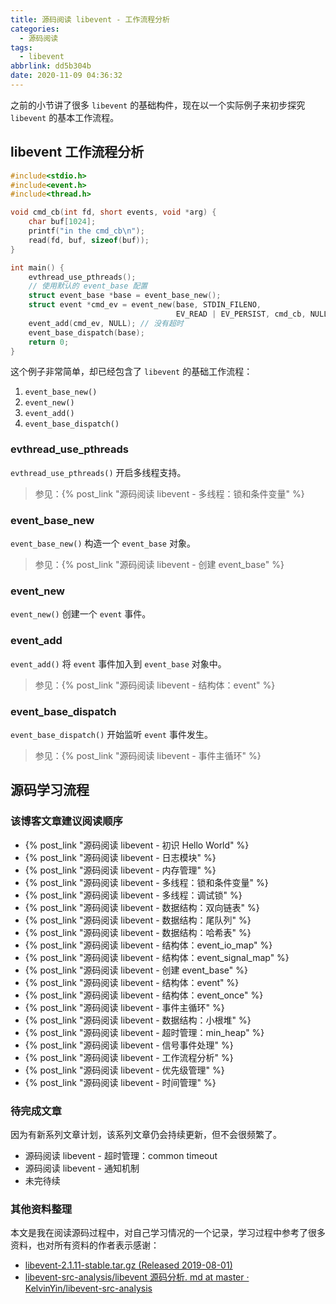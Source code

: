 ```yaml
---
title: 源码阅读 libevent - 工作流程分析
categories:
  - 源码阅读
tags:
  - libevent
abbrlink: dd5b304b
date: 2020-11-09 04:36:32
---
```

之前的小节讲了很多 `libevent` 的基础构件，现在以一个实际例子来初步探究 `libevent` 的基本工作流程。

<!--more-->

## libevent 工作流程分析

``` c++
#include<stdio.h>
#include<event.h>
#include<thread.h>

void cmd_cb(int fd, short events, void *arg) {
    char buf[1024];
    printf("in the cmd_cb\n");
    read(fd, buf, sizeof(buf));
}

int main() {
    evthread_use_pthreads();
    // 使用默认的 event_base 配置
    struct event_base *base = event_base_new();
    struct event *cmd_ev = event_new(base, STDIN_FILENO,
                                     EV_READ | EV_PERSIST, cmd_cb, NULL);
    event_add(cmd_ev, NULL); // 没有超时
    event_base_dispatch(base);
    return 0;
}
```

这个例子非常简单，却已经包含了 `libevent` 的基础工作流程：

1. `event_base_new()`
2. `event_new()`
3. `event_add()`
4. `event_base_dispatch()`

### evthread_use_pthreads

`evthread_use_pthreads()` 开启多线程支持。

> 参见：{% post_link "源码阅读 libevent - 多线程：锁和条件变量" %}

### event_base_new

`event_base_new()` 构造一个 `event_base` 对象。

> 参见：{% post_link "源码阅读 libevent - 创建 event_base" %}

### event_new

`event_new()` 创建一个 `event` 事件。

### event_add

`event_add()` 将 `event` 事件加入到 `event_base` 对象中。

> 参见：{% post_link "源码阅读 libevent - 结构体：event" %}

### event_base_dispatch

`event_base_dispatch()` 开始监听 `event` 事件发生。

> 参见：{% post_link "源码阅读 libevent - 事件主循环" %}

## 源码学习流程

### 该博客文章建议阅读顺序

- {% post_link "源码阅读 libevent - 初识 Hello World" %}
- {% post_link "源码阅读 libevent - 日志模块" %}
- {% post_link "源码阅读 libevent - 内存管理" %}
- {% post_link "源码阅读 libevent - 多线程：锁和条件变量" %}
- {% post_link "源码阅读 libevent - 多线程：调试锁" %}
- {% post_link "源码阅读 libevent - 数据结构：双向链表" %}
- {% post_link "源码阅读 libevent - 数据结构：尾队列" %}
- {% post_link "源码阅读 libevent - 数据结构：哈希表" %}
- {% post_link "源码阅读 libevent - 结构体：event_io_map" %}
- {% post_link "源码阅读 libevent - 结构体：event_signal_map" %}
- {% post_link "源码阅读 libevent - 创建 event_base" %}
- {% post_link "源码阅读 libevent - 结构体：event" %}
- {% post_link "源码阅读 libevent - 结构体：event_once" %}
- {% post_link "源码阅读 libevent - 事件主循环" %}
- {% post_link "源码阅读 libevent - 数据结构：小根堆" %}
- {% post_link "源码阅读 libevent - 超时管理：min_heap" %}
- {% post_link "源码阅读 libevent - 信号事件处理" %}
- {% post_link "源码阅读 libevent - 工作流程分析" %}
- {% post_link "源码阅读 libevent - 优先级管理" %}
- {% post_link "源码阅读 libevent - 时间管理" %}

### 待完成文章

因为有新系列文章计划，该系列文章仍会持续更新，但不会很频繁了。

- 源码阅读 libevent - 超时管理：common timeout
- 源码阅读 libevent - 通知机制
- 未完待续

### 其他资料整理

本文是我在阅读源码过程中，对自己学习情况的一个记录，学习过程中参考了很多资料，也对所有资料的作者表示感谢：

* [libevent-2.1.11-stable.tar.gz (Released 2019-08-01)](https://github.com/libevent/libevent/releases/download/release-2.1.11-stable/libevent-2.1.11-stable.tar.gz)
* [libevent-src-analysis/libevent 源码分析. md at master · KelvinYin/libevent-src-analysis](https://github.com/KelvinYin/libevent-src-analysis/blob/master/libevent%E6%BA%9090%E7%A0%81%E5%88%86%E6%9E%90.md)
